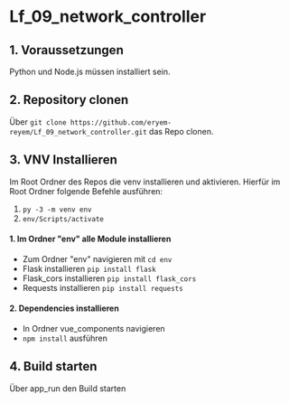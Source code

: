 # Lf_09_network_controller
## 1. Voraussetzungen
Python und Node.js müssen installiert sein.
## 2. Repository clonen
Über `git clone https://github.com/eryem-reyem/Lf_09_network_controller.git` das Repo clonen.
## 3. VNV Installieren
Im Root Ordner des Repos die venv installieren und aktivieren. Hierfür im Root Ordner folgende Befehle ausführen:
1. `py -3 -m venv env`
2. `env/Scripts/activate`

#### 1. Im Ordner "env" alle Module installieren
* Zum Ordner "env" navigieren mit `cd env`
* Flask installieren `pip install flask`
* Flask_cors installieren `pip install flask_cors`
* Requests installieren `pip install requests`


#### 2. Dependencies installieren
* In Ordner vue_components navigieren 
* `npm install` ausführen

## 4. Build starten
Über app_run den Build starten
